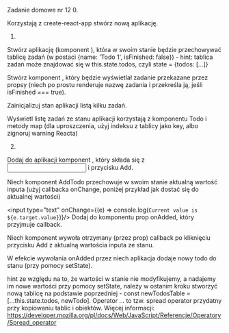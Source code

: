 Zadanie domowe nr 12
0.

Korzystają z create-react-app stwórz nową aplikację.

1.

Stwórz aplikację (komponent <App/>), która w swoim stanie będzie przechowywać tablicę zadań (w postaci {name: 'Todo 1', isFinished: false}) - hint: tablica zadań może znajdować się w this.state.todos, czyli state = {todos: [...]}

Stwórz komponent <Todo />, który będzie wyświetlał zadanie przekazane przez propsy (niech po prostu renderuje nazwę zadania i przekreśla ją, jeśli isFinished === true).

Zainicjalizuj stan aplikacji listą kilku zadań.

Wyświetl listę zadań ze stanu aplikacji korzystają z komponentu Todo i metody map (dla uproszczenia, użyj indeksu z tablicy jako key, albo zignoruj warning Reacta)

2.

Dodaj do aplikacji komponent <AddTodo>, który składa się z <input type="text"/> i przycisku Add.

Niech komponent AddTodo przechowuje w swoim stanie aktualną wartość inputa (użyj callbacka onChange, poniżej przykład jak dostać się do aktualnej wartości)

<input type="text" onChange={(e) => console.log(`Current value is ${e.target.value}`)}/>
Dodaj do komponentu <AddTodo> prop onAdded, który przyjmuje callback.

Niech komponent <AddTodo> wywoła otrzymany (przez prop) callback po kliknięciu przycisku Add z aktualną wartościa inputa ze stanu.

W efekcie wywołania onAdded przez <AddTodo> niech aplikacja dodaje nowy todo do stanu (przy pomocy setState).

hint ze względu na to, że wartości w stanie nie modyfikujemy, a nadajemy im nowe wartości przy pomocy setState, należy w ostanim kroku stworzyć nową tablicę na podstawie poprzedniej - const newTodosTable = [...this.state.todos, newTodo].
Operator ... to tzw. spread operator przydatny przy kopiowaniu tablic i obiektów. Więcej informacji: https://developer.mozilla.org/pl/docs/Web/JavaScript/Referencje/Operatory/Spread_operator